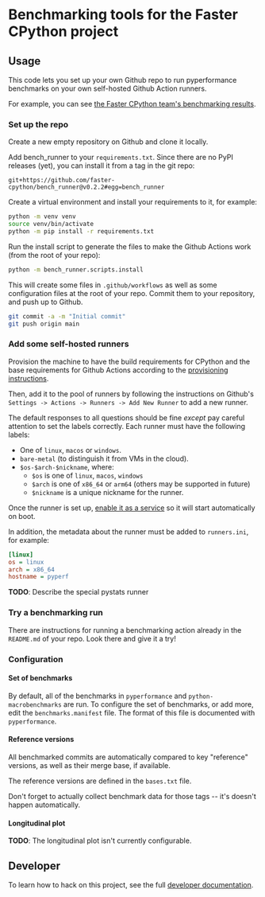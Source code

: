 # Benchmarking tools for the Faster CPython project

## Usage

This code lets you set up your own Github repo to run pyperformance benchmarks on your own self-hosted Github Action runners.

For example, you can see [the Faster CPython team's benchmarking results](https://github.com/faster-cpython/benchmarking-public).

### Set up the repo

Create a new empty repository on Github and clone it locally.

Add bench_runner to your `requirements.txt`.  Since there are no PyPI releases (yet), you can install it from a tag in the git repo:

```text
git+https://github.com/faster-cpython/bench_runner@v0.2.2#egg=bench_runner
```

Create a virtual environment and install your requirements to it, for example:

```bash session
python -m venv venv
source venv/bin/activate
python -m pip install -r requirements.txt
```

Run the install script to generate the files to make the Github Actions work (from the root of your repo):

```bash session
python -m bench_runner.scripts.install
```

This will create some files in `.github/workflows` as well as some configuration files at the root of your repo.
Commit them to your repository, and push up to Github.

```bash session
git commit -a -m "Initial commit"
git push origin main
```

### Add some self-hosted runners

Provision the machine to have the build requirements for CPython and the base
requirements for Github Actions according to the [provisioning
instructions](PROVISIONING.md).

Then, add it to the pool of runners by following the instructions on Github's
`Settings -> Actions -> Runners -> Add New Runner` to add a new runner.

The default responses to all questions should be fine *except* pay careful attention to set the labels correctly.
Each runner must have the following labels:

- One of `linux`, `macos` or `windows`.
- `bare-metal` (to distinguish it from VMs in the cloud).
- `$os-$arch-$nickname`, where:
  - `$os` is one of `linux`, `macos`, `windows`
  - `$arch` is one of `x86_64` or `arm64` (others may be supported in future)
  - `$nickname` is a unique nickname for the runner.

Once the runner is set up, [enable it as a
service](https://docs.github.com/en/actions/hosting-your-own-runners/managing-self-hosted-runners/configuring-the-self-hosted-runner-application-as-a-service)
so it will start automatically on boot.

In addition, the metadata about the runner must be added to `runners.ini`, for example:

```ini
[linux]
os = linux
arch = x86_64
hostname = pyperf
```

**TODO**: Describe the special pystats runner

### Try a benchmarking run

There are instructions for running a benchmarking action already in the `README.md` of your repo.
Look there and give it a try!

### Configuration

#### Set of benchmarks

By default, all of the benchmarks in `pyperformance` and `python-macrobenchmarks` are run.  To configure the set of benchmarks, or add more, edit the `benchmarks.manifest` file.
The format of this file is documented with `pyperformance`.

#### Reference versions

All benchmarked commits are automatically compared to key "reference" versions, as well as their merge base, if available.

The reference versions are defined in the `bases.txt` file.

Don't forget to actually collect benchmark data for those tags -- it's doesn't happen automatically.

#### Longitudinal plot

**TODO**: The longitudinal plot isn't currently configurable.

## Developer

To learn how to hack on this project, see the full [developer documentation](DEVELOPER.md).
